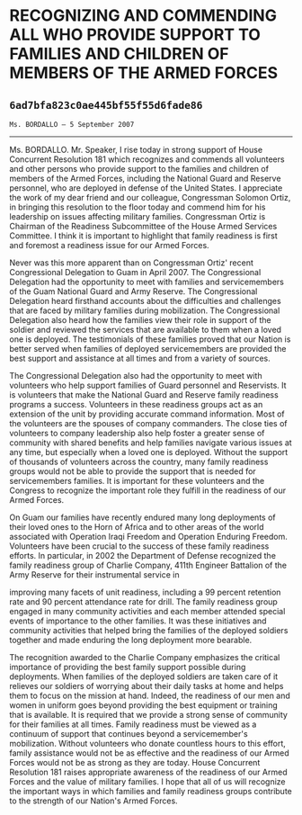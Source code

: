 # RECOGNIZING AND COMMENDING ALL WHO PROVIDE SUPPORT TO FAMILIES AND  CHILDREN OF MEMBERS OF THE ARMED FORCES
## `6ad7bfa823c0ae445bf55f55d6fade86`
`Ms. BORDALLO — 5 September 2007`

---


Ms. BORDALLO. Mr. Speaker, I rise today in strong support of House 
Concurrent Resolution 181 which recognizes and commends all volunteers 
and other persons who provide support to the families and children of 
members of the Armed Forces, including the National Guard and Reserve 
personnel, who are deployed in defense of the United States. I 
appreciate the work of my dear friend and our colleague, Congressman 
Solomon Ortiz, in bringing this resolution to the floor today and 
commend him for his leadership on issues affecting military families. 
Congressman Ortiz is Chairman of the Readiness Subcommittee of the 
House Armed Services Committee. I think it is important to highlight 
that family readiness is first and foremost a readiness issue for our 
Armed Forces.

Never was this more apparent than on Congressman Ortiz' recent 
Congressional Delegation to Guam in April 2007. The Congressional 
Delegation had the opportunity to meet with families and servicemembers 
of the Guam National Guard and Army Reserve. The Congressional 
Delegation heard firsthand accounts about the difficulties and 
challenges that are faced by military families during mobilization. The 
Congressional Delegation also heard how the families view their role in 
support of the soldier and reviewed the services that are available to 
them when a loved one is deployed. The testimonials of these families 
proved that our Nation is better served when families of deployed 
servicemembers are provided the best support and assistance at all 
times and from a variety of sources.

The Congressional Delegation also had the opportunity to meet with 
volunteers who help support families of Guard personnel and Reservists. 
It is volunteers that make the National Guard and Reserve family 
readiness programs a success. Volunteers in these readiness groups act 
as an extension of the unit by providing accurate command information. 
Most of the volunteers are the spouses of company commanders. The close 
ties of volunteers to company leadership also help foster a greater 
sense of community with shared benefits and help families navigate 
various issues at any time, but especially when a loved one is 
deployed. Without the support of thousands of volunteers across the 
country, many family readiness groups would not be able to provide the 
support that is needed for servicemembers families. It is important for 
these volunteers and the Congress to recognize the important role they 
fulfill in the readiness of our Armed Forces.


On Guam our families have recently endured many long deployments of 
their loved ones to the Horn of Africa and to other areas of the world 
associated with Operation Iraqi Freedom and Operation Enduring Freedom. 
Volunteers have been crucial to the success of these family readiness 
efforts. In particular, in 2002 the Department of Defense recognized 
the family readiness group of Charlie Company, 411th Engineer Battalion 
of the Army Reserve for their instrumental service in


improving many facets of unit readiness, including a 99 percent 
retention rate and 90 percent attendance rate for drill. The family 
readiness group engaged in many community activities and each member 
attended special events of importance to the other families. It was 
these initiatives and community activities that helped bring the 
families of the deployed soldiers together and made enduring the long 
deployment more bearable.

The recognition awarded to the Charlie Company emphasizes the 
critical importance of providing the best family support possible 
during deployments. When families of the deployed soldiers are taken 
care of it relieves our soldiers of worrying about their daily tasks at 
home and helps them to focus on the mission at hand. Indeed, the 
readiness of our men and women in uniform goes beyond providing the 
best equipment or training that is available. It is required that we 
provide a strong sense of community for their families at all times. 
Family readiness must be viewed as a continuum of support that 
continues beyond a servicemember's mobilization. Without volunteers who 
donate countless hours to this effort, family assistance would not be 
as effective and the readiness of our Armed Forces would not be as 
strong as they are today. House Concurrent Resolution 181 raises 
appropriate awareness of the readiness of our Armed Forces and the 
value of military families. I hope that all of us will recognize the 
important ways in which families and family readiness groups contribute 
to the strength of our Nation's Armed Forces.